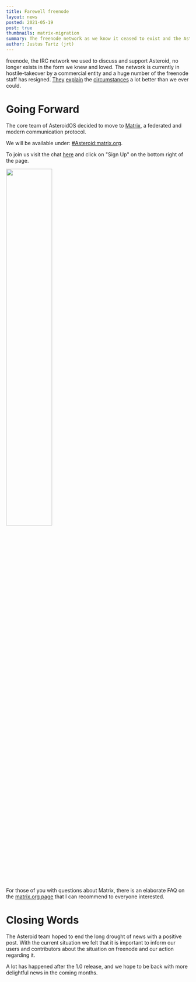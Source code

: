 ```yaml
---
title: Farewell freenode
layout: news
posted: 2021-05-19
post: true
thumbnails: matrix-migration
summary: The freenode network as we know it ceased to exist and the AsteroidOS project will use Matrix going forward.
author: Justus Tartz (jrt)
---
```


<p>freenode, the IRC network we used to discuss and support Asteroid, no longer exists in the form we knew and loved.
The network is currently in hostile-takeover by a commercial entity and a huge number of the freenode staff has resigned. <a href="https://gist.github.com/jesopo/45a3e9cdbe517dc55e6058eb43b00ed9">They</a> <a href="https://fuchsnet.ch/freenode-resign-letter.txt">explain</a> the <a href="https://gist.github.com/aaronmdjones/1a9a93ded5b7d162c3f58bdd66b8f491">circumstances</a> a lot better than we ever could.</p>

<h1>Going Forward</h1>

<p>The core team of AsteroidOS decided to move to <a href="https://en.wikipedia.org/wiki/Matrix_(protocol)">Matrix</a>, a federated and modern communication protocol.</p>

<p></b>We will be available under: <a href="https://app.element.io/#/room/!IhWLkfcitdpMucYIJB:matrix.org">#Asteroid:matrix.org</a>.</b></p>

<p>To join us visit the chat <a href="https://app.element.io/#/room/!IhWLkfcitdpMucYIJB:matrix.org">here</a> and click on "Sign Up" on the bottom right of the page.</p>

<img class="community-header-img" style="width: 50%; height: auto;" src="/public/img/news-img/element-login.png" />

<p>For those of you with questions about Matrix, there is an elaborate FAQ on the <a href="https://matrix.org/faq/">matrix.org page</a> that I can recommend to everyone interested.</p>

<h1>Closing Words</h1>

<p>The Asteroid team hoped to end the long drought of news with a positive post. With the current situation we felt that it is important to inform our users and contributors about the situation on freenode and our action regarding it.</p>

<p>A lot has happened after the 1.0 release, and we hope to be back with more delightful news in the coming months.</p>